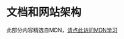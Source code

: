 # 文档和网站架构

此部分内容精选自MDN，[请点此访问MDN学习](https://developer.mozilla.org/zh-CN/docs/Learn/HTML/Introduction_to_HTML/Document_and_website_structure)